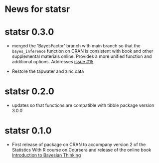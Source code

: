 # News for statsr

# statsr 0.3.0

* merged the 'BayesFactor' branch with main branch so that the `bayes_inference` function on CRAN is consistent with book and other supplemental materials online.  Provides a more unified function and additional options.  Addresses [issue #15](https://github.com/StatsWithR/statsr/issues/15)

* Restore the tapwater and zinc data

# statsr 0.2.0
 
* updates so that functions are compatible with tibble package version 3.0.0

# statsr 0.1.0

* First release of package on CRAN to accompany version 2 of the Statistics With R course on Coursera and release of the online book [Introduction to Bayesian Thinking](https://statswithr.github.io/book/)